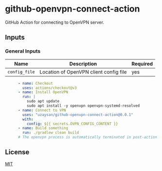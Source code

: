 # github-openvpn-connect-action

GitHub Action for connecting to OpenVPN server.

## Inputs

### General Inputs

| Name | Description | Required |
| --- | --- | --- | 
| `config_file` | Location of OpenVPN client config file | yes |

```yaml
      - name: Checkout
        uses: actions/checkout@v3
      - name: Install OpenVPN
        run: |
          sudo apt update
          sudo apt install -y openvpn openvpn-systemd-resolved
      - name: Connect to VPN
        uses: "uzaysan/github-openvpn-connect-action@0.0.1"
        with:
          config: ${{ secrets.OVPN_CONFIG_CONTENT }}
      - name: Build something
        run: ./gradlew clean build
      # The openvpn process is automatically terminated in post-action phase
```

## License

[MIT](LICENSE)
